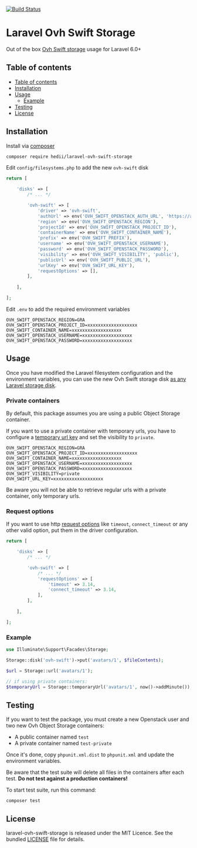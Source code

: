 [![Build Status](https://travis-ci.org/hedii/laravel-ovh-swift-storage.svg?branch=master)](https://travis-ci.org/hedii/laravel-ovh-swift-storage)

# Laravel Ovh Swift Storage

Out of the box [Ovh Swift storage](https://www.ovhcloud.com/en-ie/public-cloud/object-storage/) usage for Laravel 6.0+

## Table of contents

- [Table of contents](#table-of-contents)
- [Installation](#installation)
- [Usage](#usage)
  - [Example](#example)
- [Testing](#testing)
- [License](#license)

## Installation

Install via [composer](https://getcomposer.org/doc/00-intro.md)

```sh
composer require hedii/laravel-ovh-swift-storage
```

Edit `config/filesystems.php` to add the new `ovh-swift` disk

```php
return [

    'disks' => [
        /* ... */

        'ovh-swift' => [
            'driver' => 'ovh-swift',
            'authUrl' => env('OVH_SWIFT_OPENSTACK_AUTH_URL', 'https://auth.cloud.ovh.net/v3/'),
            'region' => env('OVH_SWIFT_OPENSTACK_REGION'),
            'projectId' => env('OVH_SWIFT_OPENSTACK_PROJECT_ID'),
            'containerName' => env('OVH_SWIFT_CONTAINER_NAME'),
            'prefix' => env('OVH_SWIFT_PREFIX'),
            'username' => env('OVH_SWIFT_OPENSTACK_USERNAME'),
            'password' => env('OVH_SWIFT_OPENSTACK_PASSWORD'),
            'visibility' => env('OVH_SWIFT_VISIBILITY', 'public'),
            'publicUrl' => env('OVH_SWIFT_PUBLIC_URL'),
            'urlKey' => env('OVH_SWIFT_URL_KEY'),
            'requestOptions' => [],
        ],
    
    ],

];
```

Edit `.env` to add the required environment variables

```
OVH_SWIFT_OPENSTACK_REGION=GRA
OVH_SWIFT_OPENSTACK_PROJECT_ID=xxxxxxxxxxxxxxxxxxx
OVH_SWIFT_CONTAINER_NAME=xxxxxxxxxxxxxxxxxxx
OVH_SWIFT_OPENSTACK_USERNAME=xxxxxxxxxxxxxxxxxxx
OVH_SWIFT_OPENSTACK_PASSWORD=xxxxxxxxxxxxxxxxxxx
```

## Usage

Once you have modified the Laravel filesystem configuration and the environment variables, you can use the new Ovh Swift storage disk [as any Laravel storage disk](https://laravel.com/docs/6.x/filesystem#obtaining-disk-instances).

### Private containers

By default, this package assumes you are using a public Object Storage container.

If you want to use a private container with temporary urls, you have to configure a [temporary url key](https://docs.ovh.com/ie/en/public-cloud/share_an_object_via_a_temporary_url/) and set the visibility to `private`.

```
OVH_SWIFT_OPENSTACK_REGION=GRA
OVH_SWIFT_OPENSTACK_PROJECT_ID=xxxxxxxxxxxxxxxxxxx
OVH_SWIFT_CONTAINER_NAME=xxxxxxxxxxxxxxxxxxx
OVH_SWIFT_OPENSTACK_USERNAME=xxxxxxxxxxxxxxxxxxx
OVH_SWIFT_OPENSTACK_PASSWORD=xxxxxxxxxxxxxxxxxxx
OVH_SWIFT_VISIBILITY=private
OVH_SWIFT_URL_KEY=xxxxxxxxxxxxxxxxxxx
```

Be aware you will not be able to retrieve regular urls with a private container, only temporary urls.

### Request options

If you want to use http [request options](https://docs.guzzlephp.org/en/6.5/request-options.html#on-headers) like `timeout`, `connect_timeout` or any other valid option, put them in the driver configuration.

```php
return [

    'disks' => [
        /* ... */

        'ovh-swift' => [
            /* ... */
            'requestOptions' => [
                'timeout' => 3.14,
                'connect_timeout' => 3.14,
            ],
        ],
    
    ],

];
```

### Example

```php
use Illuminate\Support\Facades\Storage;

Storage::disk('ovh-swift')->put('avatars/1', $fileContents);

$url = Storage::url('avatars/1');

// if using private containers:
$temporaryUrl = Storage::temporaryUrl('avatars/1', now()->addMinute());
```

## Testing

If you want to test the package, you must create a new Openstack user and two new Ovh Object Storage containers:

- A public container named `test`
- A private container named `test-private`

Once it's done, copy `phpunit.xml.dist` to `phpunit.xml` and update the environment variables.

Be aware that the test suite will delete all files in the containers after each test. **Do not test against a production containers!**

To start test suite, run this command:

```
composer test
```

## License

laravel-ovh-swift-storage is released under the MIT Licence. See the bundled [LICENSE](https://github.com/hedii/laravel-ovh-swift-storage/blob/master/LICENSE.md) file for details.
